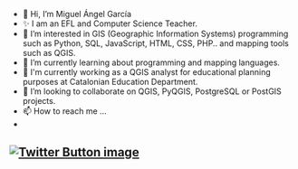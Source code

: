 - 👋 Hi, I’m Miguel Ángel García
- ✨ I am an EFL and Computer Science Teacher.
- 👀 I’m interested in GIS (Geographic Information Systems) programming such as Python, SQL, JavaScript, HTML, CSS, PHP.. and mapping tools such as QGIS.
- 🌱 I’m currently learning about programming and mapping languages.
- 👋 I'm currently working as a QGIS analyst for educational planning purposes at Catalonian Education Department.
- 💞️ I’m looking to collaborate on QGIS, PyQGIS, PostgreSQL or PostGIS projects.
- 📫 How to reach me ...
- 
<a href="/cliparts/7/7/2/9/13318141701826839708twitter button-th.png"><img src="/cliparts/7/7/2/9/13318141701826839708twitter button-th.png" alt='Twitter Button image'/></a>
- 


<!---
magarciamartin/magarciamartin is a ✨ special ✨ repository because its `README.md` (this file) appears on your GitHub profile.
You can click the Preview link to take a look at your changes.
--->

